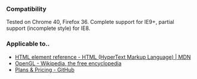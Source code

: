 ### Compatibility

Tested on Chrome 40, Firefox 36. Complete support for IE9+, partial support (incomplete style) for IE8.

### Applicable to..

* [HTML element reference - HTML (HyperText Markup Language) | MDN](https://developer.mozilla.org/en-US/docs/Web/HTML/Element)
* [OpenGL - Wikipedia, the free encyclopedia](http://en.wikipedia.org/wiki/OpenGL)
* [Plans & Pricing - GitHub](https://github.com/pricing)
